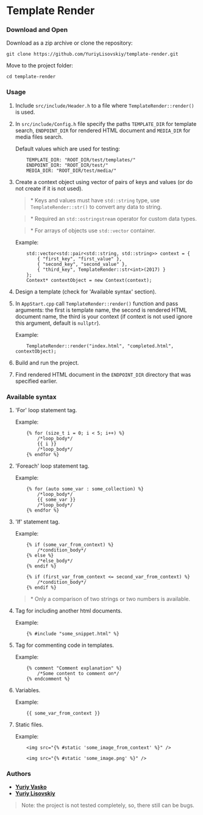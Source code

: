 # Template Render

### Download and Open

Download as a zip archive or clone the repository:

```
git clone https://github.com/YuriyLisovskiy/template-render.git
```
Move to the project folder:
```
cd template-render
```

### Usage

1. Include `src/include/Header.h` to a file where `TemplateRender::render()` is used.
2. In `src/include/Config.h` file specify the paths `TEMPLATE_DIR` for template search, `ENDPOINT_DIR` for rendered HTML document 
and `MEDIA_DIR` for media files search.

    Default values which are used for testing:
    ```
        TEMPLATE_DIR: "ROOT_DIR/test/templates/"
        ENDPOINT_DIR: "ROOT_DIR/test/"
        MEDIA_DIR: "ROOT_DIR/test/media/"
    ```
3. Create a context object using vector of pairs of keys and values (or do not create if it is not used).
    > \* Keys and values must have `std::string` type, use `TemplateRender::str()` to convert any data to string.
    
    > \* Required an `std::ostringstream` operator for custom data types.
    
    > \* For arrays of objects use `std::vector` container.

    Example:
    ```
        std::vector<std::pair<std::string, std::string>> context = {
            { "first_key", "first_value" },
            { "second_key", "second_value" },
            { "third_key", TemplateRender::str<int>(2017) }
        };
        Context* contextObject = new Context(context);
	```
4. Design a template (check for 'Available syntax' section).
5. In `AppStart.cpp` call `TemplateRender::render()` function and pass arguments:
the first is template name, the second is rendered HTML document name, the third is your context
(if context is not used ignore this argument, default is `nullptr`).

    Example:
    ```
        TemplateRender::render("index.html", "completed.html", contextObject);
    ```
6. Build and run the project.
7. Find rendered HTML document in the `ENDPOINT_DIR` directory that was specified earlier.  

### Available syntax
1. 'For' loop statement tag.

    Example:
    
    ```
        {% for (size_t i = 0; i < 5; i++) %}
            /*loop_body*/
            {{ i }}
            /*loop_body*/
        {% endfor %}
    ```
2. 'Foreach' loop statement tag.

    Example:
    
    ```
        {% for (auto some_var : some_collection) %}
            /*loop_body*/
            {{ some_var }}
            /*loop_body*/
        {% endfor %}
    ```
3. 'If' statement tag.

    Example:

    ```
        {% if (some_var_from_context) %}
            /*condition_body*/
        {% else %}
            /*else_body*/
        {% endif %}
    ```
    ```
        {% if (first_var_from_context <= second_var_from_context) %}
            /*condition_body*/
        {% endif %}
    ```
    > \* Only a comparison of two strings or two numbers is available.
4. Tag for including another html documents.

    Example:

    ```
        {% #include "some_snippet.html" %}
    ```
5. Tag for commenting code in templates.

    Example:

    ```
        {% comment "Comment explanation" %}
            /*Some content to comment on*/
        {% endcomment %}
    ```
    
6. Variables.

    Example:

    ```
        {{ some_var_from_context }}
    ```
7. Static files.

    Example:

    ```
        <img src="{% #static 'some_image_from_context' %}" />
    ```
    ```
        <img src="{% #static 'some_image.png' %}" />
    ```

### Authors

* **[Yuriy Vasko](https://github.com/YuraVasko)**
* **[Yuriy Lisovskiy](https://github.com/YuriyLisovskiy)**
> Note: the project is not tested completely, so, there still can be bugs.
